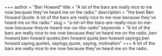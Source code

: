 +++
author = "Ben Howard"
title = "A lot of the bars are really nice to me now because they've heard me on the radio."
description = "the best Ben Howard Quote: A lot of the bars are really nice to me now because they've heard me on the radio."
slug = "a-lot-of-the-bars-are-really-nice-to-me-now-because-theyve-heard-me-on-the-radio"
keywords = "A lot of the bars are really nice to me now because they've heard me on the radio.,ben howard,ben howard quotes,ben howard quote,ben howard sayings,ben howard saying,quotes, sayings,quote, saying, motivation"
+++
A lot of the bars are really nice to me now because they've heard me on the radio.
